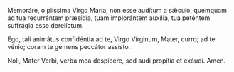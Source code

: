 Memoráre, o piíssima Virgo María, non esse audítum a sǽculo, quem­quam
ad tua recurréntem præsídia, tuam implorántem auxília, tua peténtem
suffrágia esse de­relíctum.

Ego, tali animátus confidéntia ad te, Virgo Vírginum, Mater, curro;
ad te vénio; coram te gemens peccátor assísto.

Noli, Mater Verbi, verba mea despícere, sed audi propítia et exáudi.
Amen.
